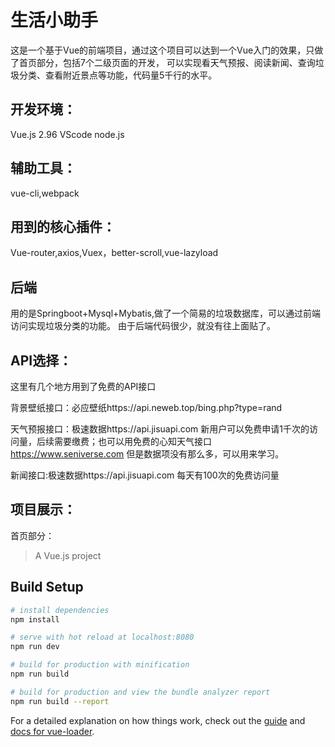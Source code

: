 # 生活小助手
这是一个基于Vue的前端项目，通过这个项目可以达到一个Vue入门的效果，只做了首页部分，包括7个二级页面的开发，
可以实现看天气预报、阅读新闻、查询垃圾分类、查看附近景点等功能，代码量5千行的水平。

## 开发环境：
   Vue.js 2.96  VScode  node.js

## 辅助工具：
   vue-cli,webpack

## 用到的核心插件：
  Vue-router,axios,Vuex，better-scroll,vue-lazyload 

## 后端
用的是Springboot+Mysql+Mybatis,做了一个简易的垃圾数据库，可以通过前端访问实现垃圾分类的功能。
由于后端代码很少，就没有往上面贴了。

## API选择：
   这里有几个地方用到了免费的API接口
   
   背景壁纸接口：必应壁纸https://api.neweb.top/bing.php?type=rand
   
   天气预报接口：极速数据https://api.jisuapi.com 新用户可以免费申请1千次的访问量，后续需要缴费；也可以用免费的心知天气接口
                https://www.seniverse.com 但是数据项没有那么多，可以用来学习。
                
   新闻接口:极速数据https://api.jisuapi.com 每天有100次的免费访问量
   
## 项目展示：
  首页部分：
  
   
> A Vue.js project

## Build Setup

``` bash
# install dependencies
npm install

# serve with hot reload at localhost:8080
npm run dev

# build for production with minification
npm run build

# build for production and view the bundle analyzer report
npm run build --report
```

For a detailed explanation on how things work, check out the [guide](http://vuejs-templates.github.io/webpack/) and [docs for vue-loader](http://vuejs.github.io/vue-loader).

